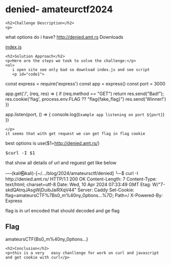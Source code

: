 
<!DOCTYPE html>
<html>

<body>
    <h1>denied-  amateurctf2024</h1>

    <h2>Challenge Description</h2>
    <p> 
 what options do i have?
<a href="http://denied.amt.rs
">http://denied.amt.rs
Downloads

<a href="https://storage.amateurs.team/uploads/b09db84f4e57f8fbf39c2afb235f13e1ebf780b4833a13ba08e7afdf08e09622/index.js">index.js</a>
</a>
</p>
 
    <h2>Solution Approach</h2>
    <p>Here are the steps we took to solve the challenge:</p>
    <ol>
       i open site see only bad so download index.js and see script 
       <p id="code1">
const express = require('express')
const app = express()
const port = 3000

app.get('/', (req, res) => {
  if (req.method == "GET") return res.send("Bad!");
  res.cookie('flag', process.env.FLAG ?? "flag{fake_flag}")
  res.send('Winner!')
})

app.listen(port, () => {
  console.log(`Example app listening on port ${port}`)
})

    </p>
    it seems that with get request we can get flag in flag cookie 
best options is use($1=http://denied.amt.rs/)
<pre>
$curl -I $1
</pre>
that show all details of url and reguest get like below
<p id="code1">
──(kali㉿kali)-[~/…/blog/2024/amateursctf/denied]
└─$ curl -I http://denied.amt.rs/
HTTP/1.1 200 OK
Content-Length: 7
Content-Type: text/html; charset=utf-8
Date: Wed, 10 Apr 2024 07:33:49 GMT
Etag: W/"7-skdQAtrqJAsgWjDuibJaiRXqV44"
Server: Caddy
Set-Cookie: flag=amateursCTF%7Bs0_m%40ny_0ptions...%7D; Path=/
X-Powered-By: Express
</p>
flag is in url encoded that should decoded and ge flag
    </ol>
<br>
    <h2>Flag</h2>
    <p class="flag">amateursCTF{Bs0_m%40ny_0ptions...}
</p>

    <h2>Conclusion</h2>
    <p>this is a very   easy chanllenge for work on curl and javascript and get cookie with curl</p>
</body>
</html>



